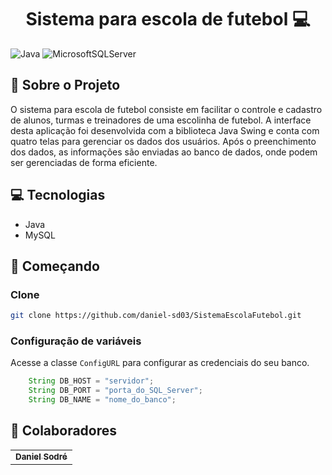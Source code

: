 [JAVA__BADGE]:https://img.shields.io/badge/java-%23ED8B00.svg?style=for-the-badge&logo=openjdk&logoColor=white
[MicrosoftSQLServer__BADGE]:https://img.shields.io/badge/Microsoft%20SQL%20Server-CC2927?style=for-the-badge&logo=microsoft%20sql%20server&logoColor=white

<h1 align="center" style="font-weight: bold;">Sistema para escola de futebol 💻</h1>

![Java][JAVA__BADGE]
![MicrosoftSQLServer][MicrosoftSQLServer__BADGE]

<h2 id="sobreProjeto">📍 Sobre o Projeto</h2>
O sistema para escola de futebol consiste em facilitar o controle e cadastro de alunos, turmas e treinadores de uma escolinha de futebol. A interface desta aplicação foi desenvolvida com a biblioteca Java Swing e conta com quatro telas para gerenciar os dados dos usuários. Após o preenchimento dos dados, as informações são enviadas ao banco de dados, onde podem ser gerenciadas de forma eficiente.

<h2 id="tecnologias">💻 Tecnologias</h2>

- Java
- MySQL

<h2 id="started">🚀  Começando</h2>

<h3>Clone</h3>

```bash
git clone https://github.com/daniel-sd03/SistemaEscolaFutebol.git
```

<h3>Configuração de variáveis</h3>

Acesse a classe `ConfigURL` para configurar as credenciais do seu banco.
```java
	String DB_HOST = "servidor";
	String DB_PORT = "porta_do_SQL_Server";
	String DB_NAME = "nome_do_banco";
```

<h2 id="colab">🤝 Colaboradores</h2>
<table>
  <tr>
    <td align="center">
      <a href="https://github.com/daniel-sd03">
        <sub>
          <b>Daniel Sodré</b>
        </sub>
      </a>
    </td>
  </tr>
</table>


